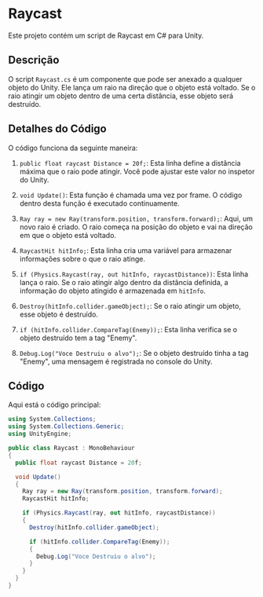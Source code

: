 
# Raycast

Este projeto contém um script de Raycast em C# para Unity.

## Descrição

O script `Raycast.cs` é um componente que pode ser anexado a qualquer objeto do Unity. Ele lança um raio na direção que o objeto está voltado. Se o raio atingir um objeto dentro de uma certa distância, esse objeto será destruído.

## Detalhes do Código

O código funciona da seguinte maneira:

1. `public float raycast Distance = 20f;`: Esta linha define a distância máxima que o raio pode atingir. Você pode ajustar este valor no inspetor do Unity.

2. `void Update()`: Esta função é chamada uma vez por frame. O código dentro desta função é executado continuamente.

3. `Ray ray = new Ray(transform.position, transform.forward);`: Aqui, um novo raio é criado. O raio começa na posição do objeto e vai na direção em que o objeto está voltado.

4. `RaycastHit hitInfo;`: Esta linha cria uma variável para armazenar informações sobre o que o raio atinge.

5. `if (Physics.Raycast(ray, out hitInfo, raycastDistance))`: Esta linha lança o raio. Se o raio atingir algo dentro da distância definida, a informação do objeto atingido é armazenada em `hitInfo`.

6. `Destroy(hitInfo.collider.gameObject);`: Se o raio atingir um objeto, esse objeto é destruído.

7. `if (hitInfo.collider.CompareTag(Enemy));`: Esta linha verifica se o objeto destruído tem a tag "Enemy".

8. `Debug.Log("Voce Destruiu o alvo");`: Se o objeto destruído tinha a tag "Enemy", uma mensagem é registrada no console do Unity.

## Código

Aqui está o código principal:

```csharp
using System.Collections;
using System.Collections.Generic;
using UnityEngine;

public class Raycast : MonoBehaviour
{
  public float raycast Distance = 20f;

  void Update()
  {
    Ray ray = new Ray(transform.position, transform.forward);
    RaycastHit hitInfo;

    if (Physics.Raycast(ray, out hitInfo, raycastDistance))
    {
      Destroy(hitInfo.collider.gameObject);

      if (hitInfo.collider.CompareTag(Enemy));
      {
        Debug.Log("Voce Destruiu o alvo");
      }
    }
  }
}

